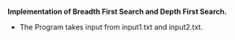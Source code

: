 
**Implementation of Breadth First Search and Depth First Search.** 
- The Program takes input from input1.txt and input2.txt. 
